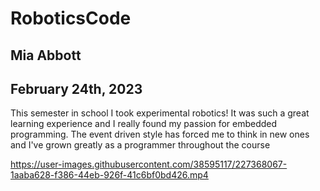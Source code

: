 # RoboticsCode
## Mia Abbott
## February 24th, 2023
This semester in school I took experimental robotics! It was such a great learning experience and I really found my passion for embedded programming. The event driven style has forced me to think in new ones and I've grown greatly as a programmer throughout the course


https://user-images.githubusercontent.com/38595117/227368067-1aaba628-f386-44eb-926f-41c6bf0bd426.mp4

